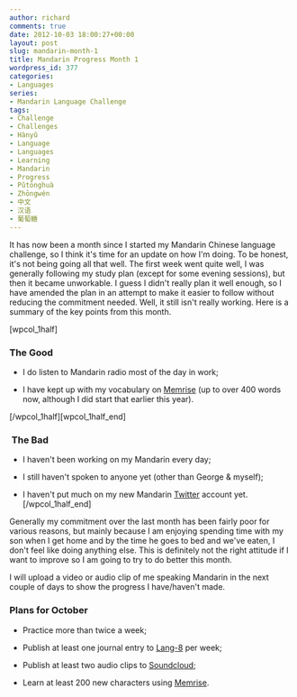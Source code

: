 ```yaml
---
author: richard
comments: true
date: 2012-10-03 18:00:27+00:00
layout: post
slug: mandarin-month-1
title: Mandarin Progress Month 1
wordpress_id: 377
categories:
- Languages
series:
- Mandarin Language Challenge
tags:
- Challenge
- Challenges
- Hànyǔ
- Language
- Languages
- Learning
- Mandarin
- Progress
- Pǔtōnghuà
- Zhōngwén
- 中文
- 汉语
- 葡萄糖
---
```


It has now been a month since I started my Mandarin Chinese language challenge, so I think it's time for an update on how I'm doing. To be honest, it's not being going all that well. The first week went quite well, I was generally following my study plan (except for some evening sessions), but then it became unworkable. I guess I didn't really plan it well enough, so I have amended the plan in an attempt to make it easier to follow without reducing the commitment needed. Well, it still isn't really working. Here is a summary of the key points from this month.

[wpcol_1half]


### The Good





	
  * I do listen to Mandarin radio most of the day in work;

	
  * I have kept up with my vocabulary on [Memrise](http://www.memrise.com) (up to over 400 words now, although I did start that earlier this year).


[/wpcol_1half][wpcol_1half_end]


###  The Bad





	
  * I haven't been working on my Mandarin every day;

	
  * I still haven't spoken to anyone yet (other than George & myself);

	
  * I haven't put much on my new Mandarin [Twitter](http://twitter.com/richard_p2_ZH) account yet.[/wpcol_1half_end]


Generally my commitment over the last month has been fairly poor for various reasons, but mainly because I am enjoying spending time with my son when I get home and by the time he goes to bed and we've eaten, I don't feel like doing anything else. This is definitely not the right attitude if I want to improve so I am going to try to do better this month.

I will upload a video or audio clip of me speaking Mandarin in the next couple of days to show the progress I have/haven't made.


### Plans for October





	
  * Practice more than twice a week;

	
  * Publish at least one journal entry to [Lang-8](http://lang-8.com) per week;

	
  * Publish at least two audio clips to [Soundcloud](http://soundcloud.com/);

	
  * Learn at least 200 new characters using [Memrise](http://www.memrise.com).


